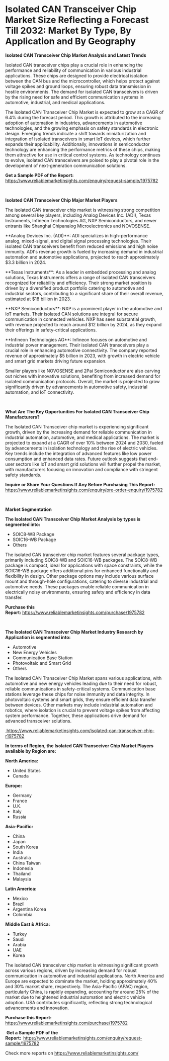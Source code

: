 <p><h1>Isolated CAN Transceiver Chip Market Size Reflecting a Forecast Till 2032: Market By Type, By Application and By Geography</h1></p><p><strong>Isolated CAN Transceiver Chip Market Analysis and Latest Trends</strong></p>
<p><p>Isolated CAN transceiver chips play a crucial role in enhancing the performance and reliability of communication in various industrial applications. These chips are designed to provide electrical isolation between the CAN bus and the microcontroller, which helps protect against voltage spikes and ground loops, ensuring robust data transmission in hostile environments. The demand for isolated CAN transceivers is driven by the rising need for safe and efficient communication systems in automotive, industrial, and medical applications.</p><p>The Isolated CAN Transceiver Chip Market is expected to grow at a CAGR of 6.4% during the forecast period. This growth is attributed to the increasing adoption of automation in industries, advancements in automotive technologies, and the growing emphasis on safety standards in electronic design. Emerging trends indicate a shift towards miniaturization and integration of isolated transceivers in smart IoT devices, which further expands their applicability. Additionally, innovations in semiconductor technology are enhancing the performance metrics of these chips, making them attractive for use in critical control systems. As technology continues to evolve, isolated CAN transceivers are poised to play a pivotal role in the development of next-generation communication solutions.</p></p>
<p><strong>Get a Sample PDF of the Report:&nbsp;</strong> <a href="https://www.reliablemarketinsights.com/enquiry/request-sample/1975782?utm_campaign=2013&utm_medium=2&utm_source=Github&utm_content=ia&utm_term=13022025&utm_id=isolated-can-transceiver-chip">https://www.reliablemarketinsights.com/enquiry/request-sample/1975782</a></p>
<p>&nbsp;</p>
<p><strong>Isolated CAN Transceiver Chip Major Market Players</strong></p>
<p><p>The isolated CAN transceiver chip market is witnessing strong competition among several key players, including Analog Devices Inc. (ADI), Texas Instruments, Infineon Technologies AG, NXP Semiconductors, and newer entrants like Shanghai Chipanalog Microelectronics and NOVOSENSE.</p><p>**Analog Devices Inc. (ADI)**: ADI specializes in high-performance analog, mixed-signal, and digital signal processing technologies. Their isolated CAN transceivers benefit from reduced emissions and high noise immunity. ADI's revenue growth is fueled by increasing demand in industrial automation and automotive applications, projected to reach approximately $3.3 billion in 2024.</p><p>**Texas Instruments**: As a leader in embedded processing and analog solutions, Texas Instruments offers a range of isolated CAN transceivers recognized for reliability and efficiency. Their strong market position is driven by a diversified product portfolio catering to automotive and industrial sectors, contributing to a significant share of their overall revenue, estimated at $18 billion in 2023.</p><p>**NXP Semiconductors**: NXP is a prominent player in the automotive and IoT markets. Their isolated CAN solutions are integral for secure communication in connected vehicles. NXP has seen substantial growth, with revenue projected to reach around $12 billion by 2024, as they expand their offerings in safety-critical applications.</p><p>**Infineon Technologies AG**: Infineon focuses on automotive and industrial power management. Their isolated CAN transceivers play a crucial role in enhancing automotive connectivity. The company reported revenue of approximately $5 billion in 2023, with growth in electric vehicle and smart grid markets driving future expansion.</p><p>Smaller players like NOVOSENSE and 2Pai Semiconductor are also carving out niches with innovative solutions, benefiting from increased demand for isolated communication protocols. Overall, the market is projected to grow significantly driven by advancements in automotive safety, industrial automation, and IoT connectivity.</p></p>
<p>&nbsp;</p>
<p><strong>What Are The Key Opportunities For Isolated CAN Transceiver Chip Manufacturers?</strong></p>
<p><p>The Isolated CAN Transceiver chip market is experiencing significant growth, driven by the increasing demand for reliable communication in industrial automation, automotive, and medical applications. The market is projected to expand at a CAGR of over 10% between 2024 and 2030, fueled by advancements in isolation technology and the rise of electric vehicles. Key trends include the integration of advanced features like low power consumption and enhanced data rates. Future outlook suggests that end-user sectors like IoT and smart grid solutions will further propel the market, with manufacturers focusing on innovation and compliance with stringent safety standards.</p></p>
<p><strong>Inquire or Share Your Questions If Any Before Purchasing This Report:</strong> <a href="https://www.reliablemarketinsights.com/enquiry/pre-order-enquiry/1975782?utm_campaign=2013&utm_medium=2&utm_source=Github&utm_content=ia&utm_term=13022025&utm_id=isolated-can-transceiver-chip">https://www.reliablemarketinsights.com/enquiry/pre-order-enquiry/1975782</a></p>
<p>&nbsp;</p>
<p><strong>Market Segmentation</strong></p>
<p><strong>The Isolated CAN Transceiver Chip Market Analysis by types is segmented into:</strong></p>
<p><ul><li>SOIC8-WB Package</li><li>SOIC16-WB Package</li><li>Others</li></ul></p>
<p><p>The isolated CAN transceiver chip market features several package types, primarily including SOIC8-WB and SOIC16-WB packages. The SOIC8-WB package is compact, ideal for applications with space constraints, while the SOIC16-WB package offers additional pins for enhanced functionality and flexibility in design. Other package options may include various surface mount and through-hole configurations, catering to diverse industrial and automotive needs. These packages enable reliable communication in electrically noisy environments, ensuring safety and efficiency in data transfer.</p></p>
<p><strong>Purchase this Report:&nbsp;</strong><a href="https://www.reliablemarketinsights.com/purchase/1975782?utm_campaign=2013&utm_medium=2&utm_source=Github&utm_content=ia&utm_term=13022025&utm_id=isolated-can-transceiver-chip">https://www.reliablemarketinsights.com/purchase/1975782</a></p>
<p>&nbsp;</p>
<p><strong>The Isolated CAN Transceiver Chip Market Industry Research by Application is segmented into:</strong></p>
<p><ul><li>Automotive</li><li>New Energy Vehicles</li><li>Communication Base Station</li><li>Photovoltaic and Smart Grid</li><li>Others</li></ul></p>
<p><p>The Isolated CAN Transceiver Chip Market spans various applications, with automotive and new energy vehicles leading due to their need for robust, reliable communications in safety-critical systems. Communication base stations leverage these chips for noise immunity and data integrity. In photovoltaic systems and smart grids, they ensure efficient data transfer between devices. Other markets may include industrial automation and robotics, where isolation is crucial to prevent voltage spikes from affecting system performance. Together, these applications drive demand for advanced transceiver solutions.</p></p>
<p><a href="https://www.reliablemarketinsights.com/isolated-can-transceiver-chip-r1975782?utm_campaign=2013&utm_medium=2&utm_source=Github&utm_content=ia&utm_term=13022025&utm_id=isolated-can-transceiver-chip">&nbsp;https://www.reliablemarketinsights.com/isolated-can-transceiver-chip-r1975782</a></p>
<p><strong>In terms of Region, the Isolated CAN Transceiver Chip Market Players available by Region are:</strong></p>
<p>
    <p> <strong> North America: </strong>
        <ul>
            <li>United States</li>
            <li>Canada</li>
        </ul>
        </p> 
    <p> <strong> Europe: </strong>
        <ul>
            <li>Germany</li>
            <li>France</li>
            <li>U.K.</li>
            <li>Italy</li>
            <li>Russia</li>
        </ul>
        </p> 
    <p> <strong> Asia-Pacific: </strong>
        <ul>
            <li>China</li>
            <li>Japan</li>
            <li>South Korea</li>
            <li>India</li>
            <li>Australia</li>
            <li>China Taiwan</li>
            <li>Indonesia</li>
            <li>Thailand</li>
            <li>Malaysia</li>
        </ul>
        </p> 
    <p> <strong> Latin America: </strong>
        <ul>
            <li>Mexico</li>
            <li>Brazil</li>
            <li>Argentina Korea</li>
            <li>Colombia</li>
        </ul>
        </p> 
    <p> <strong> Middle East & Africa: </strong>
        <ul>
            <li>Turkey</li>
            <li>Saudi</li>
            <li>Arabia</li>
            <li>UAE</li>
            <li>Korea</li>
        </ul>
    </p>
    </p>
<p><p>The isolated CAN transceiver chip market is witnessing significant growth across various regions, driven by increasing demand for robust communication in automotive and industrial applications. North America and Europe are expected to dominate the market, holding approximately 40% and 30% market share, respectively. The Asia-Pacific (APAC) region, particularly China, is rapidly expanding, accounting for around 25% of the market due to heightened industrial automation and electric vehicle adoption. USA contributes significantly, reflecting strong technological advancements and innovation.</p></p>
<p><strong>Purchase this Report: </strong><a href="https://www.reliablemarketinsights.com/purchase/1975782?utm_campaign=2013&utm_medium=2&utm_source=Github&utm_content=ia&utm_term=13022025&utm_id=isolated-can-transceiver-chip">https://www.reliablemarketinsights.com/purchase/1975782</a></p>
<p>&nbsp;<strong>Get a Sample PDF of the Report:&nbsp;&nbsp;</strong><a href="https://www.reliablemarketinsights.com/enquiry/request-sample/1975782?utm_campaign=2013&utm_medium=2&utm_source=Github&utm_content=ia&utm_term=13022025&utm_id=isolated-can-transceiver-chip">https://www.reliablemarketinsights.com/enquiry/request-sample/1975782</a></p>
<p><strong></strong></p>
<p>Check more reports on <a href="https://www.reliablemarketinsights.com/?utm_campaign=2013&utm_medium=2&utm_source=Github&utm_content=ia&utm_term=13022025&utm_id=isolated-can-transceiver-chip">https://www.reliablemarketinsights.com/</a></p>